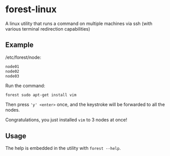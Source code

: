 # forest-linux
A linux utility that runs a command on multiple machines via ssh (with various terminal redirection capabilities)

## Example

/etc/forest/node:
```bash
node01
node02
node03
```

Run the command:
```
forest sudo apt-get install vim
```

Then press `'y' <enter>` once, and the keystroke will be forwarded to all the nodes.

Congratulations, you just installed `vim` to 3 nodes at once!

## Usage

The help is embedded in the utility with `forest --help`.
